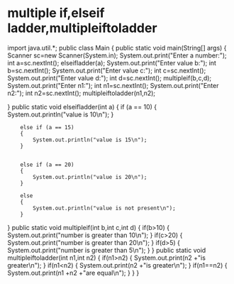 # multiple if,elseif ladder,multipleiftoladder
import java.util.*;
public class Main
{
public static void main(String[] args) {
Scanner sc=new Scanner(System.in);
System.out.print("Enter a number:");
int a=sc.nextInt();
elseifladder(a);
System.out.print("Enter value b:");
int b=sc.nextInt();
System.out.print("Enter value c:");
int c=sc.nextInt();
System.out.print("Enter value d:");
int d=sc.nextInt();
multipleif(b,c,d);
System.out.print("Enter n1:");
int n1=sc.nextInt();
System.out.print("Enter n2:");
int n2=sc.nextInt();
multipleiftoladder(n1,n2);

}
public static void elseifladder(int a)
{
   if (a == 10)
   {
            System.out.println("value is 10\n");
   }


        else if (a == 15)
        {
            System.out.println("value is 15\n");
        }


        else if (a == 20)
        {
            System.out.println("value is 20\n");
        }

        else
        {
            System.out.println("value is not present\n");
        }

}
public static void multipleif(int b,int c,int d)
{
    if(b>10)
    {
        System.out.print("number is greater than 10\n");
    }
    if(c>20)
    {
        System.out.print("number is greater than 20\n");
    }
    if(d>5)
    {
        System.out.print("number is greater than 5\n");
    }
}
public static void multipleiftoladder(int n1,int n2)
{
    if(n1>n2)
    {
        System.out.print(n2 +"is greater\n");
    }
    if(n1<n2)
    {
        System.out.print(n2 +"is greater\n");
    }
    if(n1==n2)
    {
        System.out.print(n1 +n2 +"are equal\n");
    }
}
}
